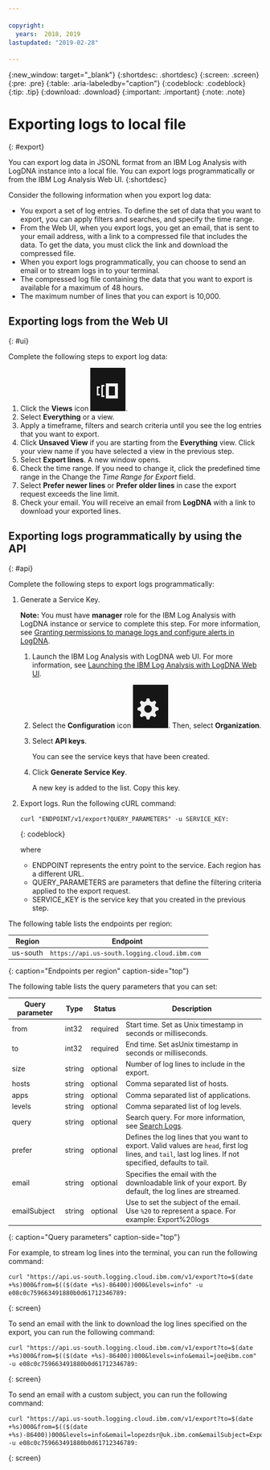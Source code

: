 ```yaml
---

copyright:
  years:  2018, 2019
lastupdated: "2019-02-28"

---
```


{:new_window: target="_blank"}
{:shortdesc: .shortdesc}
{:screen: .screen}
{:pre: .pre}
{:table: .aria-labeledby="caption"}
{:codeblock: .codeblock}
{:tip: .tip}
{:download: .download}
{:important: .important}
{:note: .note}

 
# Exporting logs to local file
{: #export}

You can export log data in JSONL format from an IBM Log Analysis with LogDNA instance into a local file. You can export logs programmatically or from the IBM Log Analysis Web UI. 
{:shortdesc}

Consider the following information when you export log data:
* You export a set of log entries. To define the set of data that you want to export, you can apply filters and searches, and specify the time range. 
* From the Web UI, when you export logs, you get an email, that is sent to your email address, with a link to a compressed file that includes the data. To get the data, you must click the link and download the compressed file.
* When you export logs programmatically, you can choose to send an email or to stream logs in to your terminal.
* The compressed log file containing the data that you want to export is available for a maximum of 48 hours. 
* The maximum number of lines that you can export is 10,000.



## Exporting logs from the Web UI
{: #ui}

Complete the following steps to export log data:

1. Click the **Views** icon ![Configuration icon](images/views.png).
2. Select **Everything** or a view.
3. Apply a timeframe, filters and search criteria until you see the log entries that you want to export.
4. Click **Unsaved View** if you are starting from the **Everything** view. Click your view name if you have selected a view in the previous step.
5. Select **Export lines**. A new window opens.
6. Check the time range. If you need to change it, click the predefined time range in the Change the *Time Range for Export* field.
7. Select **Prefer newer lines** or **Prefer older lines** in case the export request exceeds the line limit.
8. Check your email. You will receive an email from **LogDNA** with a link to download your exported lines.


## Exporting logs programmatically by using the API
{: #api}

Complete the following steps to export logs programmatically:

1. Generate a Service Key. 

    **Note:** You must have **manager** role for the IBM Log Analysis with LogDNA instance or service to complete this step. For more information, see [Granting permissions to manage logs and configure alerts in LogDNA](/docs/services/Log-Analysis-with-LogDNA/work_iam.html#admin_user_logdna).

    1. Launch the IBM Log Analysis with LogDNA web UI. For more information, see [Launching the IBM Log Analysis with LogDNA Web UI](/docs/services/Log-Analysis-with-LogDNA/view_logs.html#view_logs_step2).

    2. Select the **Configuration** icon ![Configuration icon](images/admin.png). Then, select **Organization**. 

    3. Select **API keys**.

        You can see the service keys that have been created. 

    4. Click **Generate Service Key**.

        A new key is added to the list. Copy this key.

2. Export logs. Run the following cURL command:

    ```
    curl "ENDPOINT/v1/export?QUERY_PARAMETERS" -u SERVICE_KEY:
    ```
    {: codeblock}

    where 

    * ENDPOINT represents the entry point to the service. Each region has a different URL.
    * QUERY_PARAMETERS are parameters that define the filtering criteria applied to the export request.
    * SERVICE_KEY is the service key that you created in the previous step.

The following table lists the endpoints per region:

| Region         | Endpoint                                             | 
|----------------|------------------------------------------------------|
| us-south       | `https://api.us-south.logging.cloud.ibm.com `        |
{: caption="Endpoints per region" caption-side="top"} 


The following table lists the query parameters that you can set:

| Query parameter | Type       | Status     | Description |
|-----------|------------|------------|-------------|
| from      | int32      | required   | Start time. Set as Unix timestamp in seconds or milliseconds. |
| to        | int32      | required   | End time. Set asUnix timestamp in seconds or milliseconds.    |
| size      | string     | optional   | Number of log lines to include in the export.  | 
| hosts     | string     | optional   | Comma separated list of hosts. |
| apps      | string     | optional   | Comma separated list of applications. |
| levels    | string     | optional   | Comma separated list of log levels. |
| query     | string     | optional   | Search query. For more information, see [Search Logs](/docs/services/Log-Analysis-with-LogDNA/view_logs.html#view_logs_step6). |
| prefer    | string     | optional   | Defines the log lines that you want to export. Valid values are `head`, first log lines, and `tail`, last log lines. If not specified, defaults to tail.  |
| email     | string     | optional   | Specifies the email with the downloadable link of your export. By default, the log lines are streamed.|
| emailSubject | string     | optional   | Use to set the subject of the email. </br>Use `%20` to represent a space. For example: Export%20logs |
{: caption="Query parameters" caption-side="top"} 

For example, to stream log lines into the terminal, you can run the following command:

```
curl "https://api.us-south.logging.cloud.ibm.com/v1/export?to=$(date +%s)000&from=$(($(date +%s)-86400))000&levels=info" -u e08c0c759663491880b0d61712346789:
```
{: screen}

To send an email with the link to download the log lines specified on the export, you can run the following command:

```
curl "https://api.us-south.logging.cloud.ibm.com/v1/export?to=$(date +%s)000&from=$(($(date +%s)-86400))000&levels=info&email=joe@ibm.com" -u e08c0c759663491880b0d61712346789:
```
{: screen}


To send an email with a custom subject, you can run the following command:

```
curl "https://api.us-south.logging.cloud.ibm.com/v1/export?to=$(date +%s)000&from=$(($(date +%s)-86400))000&levels=info&email=lopezdsr@uk.ibm.com&emailSubject=Export%20test" -u e08c0c759663491880b0d61712346789:
```
{: screen}

